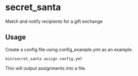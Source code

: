 # secret_santa
Match and notify recipients for a gift exchange 

## Usage

Create a config file using config_example.yml as an example.

```
bin/secret_santa assign config.yml
```

This will output assignments into a file.
